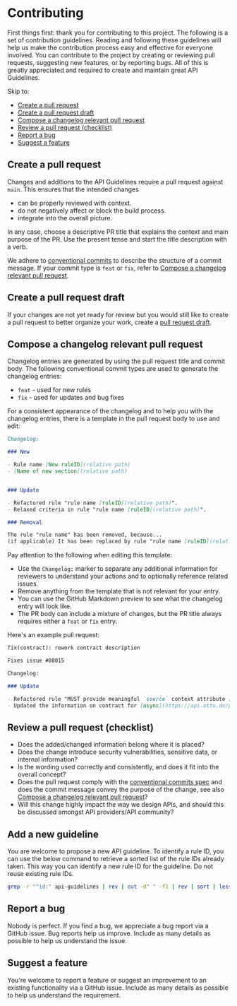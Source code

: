 # Contributing

First things first: thank you for contributing to this project.
The following is a set of contribution guidelines.
Reading and following these guidelines will help us make the contribution process easy and effective for everyone involved.
You can contribute to the project by creating or reviewing pull requests, suggesting new features, or by reporting bugs.
All of this is greatly appreciated and required to create and maintain great API Guidelines.

Skip to:

- [Create a pull request](#create-a-pull-request)
- [Create a pull request draft](#create-a-pull-request-draft)
- [Compose a changelog relevant pull request](#compose-a-changelog-relevant-pull-request)
- [Review a pull request (checklist)](#review-a-pull-request-checklist)
- [Report a bug](#report-a-bug)
- [Suggest a feature](#suggest-a-feature)

## Create a pull request

Changes and additions to the API Guidelines require a pull request against `main`.
This ensures that the intended changes

- can be properly reviewed with context.
- do not negatively affect or block the build process.
- integrate into the overall picture.

In any case, choose a descriptive PR title that explains the context and main purpose of the PR.
Use the present tense and start the title description with a verb.

We adhere to [conventional commits](https://www.conventionalcommits.org/en/v1.0.0/) to describe the structure of a commit message.
If your commit type is `feat` or `fix`, refer to [Compose a changelog relevant pull request](#compose-a-changelog-relevant-pull-request).

## Create a pull request draft

If your changes are not yet ready for review but you would still like to create a pull request to better organize your work, create a [pull request draft](https://docs.github.com/en/pull-requests/collaborating-with-pull-requests/proposing-changes-to-your-work-with-pull-requests/about-pull-requests#draft-pull-requests).

## Compose a changelog relevant pull request

Changelog entries are generated by using the pull request title and commit body.
The following conventional commit types are used to generate the changelog entries:

- `feat` - used for new rules
- `fix` - used for updates and bug fixes

For a consistent appearance of the changelog and to help you with the changelog entries, there is a template in the pull request body to use and edit:

```markdown
Changelog:

### New

- Rule name [New ruleID](relative path)
- [Name of new section](relative path)


### Update

- Refactored rule "rule name [ruleID](relative path)".
- Relaxed criteria in rule "rule name [ruleID](relative path)".

### Removal

The rule "rule name" has been removed, because...
(if applicable) It has been replaced by rule "rule name [ruleID](relative path)".
```

Pay attention to the following when editing this template:

- Use the `Changelog:` marker to separate any additional information for reviewers to understand your actions and to optionally reference related issues.
- Remove anything from the template that is not relevant for your entry.
- You can use the GitHub Markdown preview to see what the changelog entry will look like.
- The PR body can include a mixture of changes, but the PR title always requires either a `feat` or `fix` entry.

Here's an example pull request:

```markdown
fix(contract): rework contract description
```

```markdown
Fixes issue #08015

Changelog:

### Update

- Refactored rule "MUST provide meaningful `source` context attribute [R200010](../api-guidelines/async/format/cloudevents/rules/must-provide-meaningful-source-context-attribute.md)".
- Updated the information on contract for [async](https://api.otto.de/portal/guidelines/event-guidelines/contract) and [rest](https://api.otto.de/portal/guidelines/rest-guidelines/contract).

```

## Review a pull request (checklist)

- Does the added/changed information belong where it is placed?
- Does the change introduce security vulnerabilities, sensitive data, or internal information?
- Is the wording used correctly and consistently, and does it fit into the overall concept?
- Does the pull request comply with the [conventional commits spec](https://www.conventionalcommits.org/en/v1.0.0/) and does the commit message convey the purpose of the change, see also [Compose a changelog relevant pull request](#compose-a-changelog-relevant-pull-request)?
- Will this change highly impact the way we design APIs, and should this be discussed amongst API providers/API community?

## Add a new guideline

You are welcome to propose a new API guideline.
To identify a rule ID, you can use the below command to retrieve a sorted list of the rule IDs already taken.
This way you can identify a new rule ID for the guideline.
Do not reuse existing rule IDs.

```bash
grep -r "^id:" api-guidelines | rev | cut -d" " -f1 | rev | sort | less
```

## Report a bug

Nobody is perfect.
If you find a bug, we appreciate a bug report via a GitHub issue.
Bug reports help us improve.
Include as many details as possible to help us understand the issue.

## Suggest a feature

You're welcome to report a feature or suggest an improvement to an existing functionality via a GitHub issue.
Include as many details as possible to help us understand the requirement.